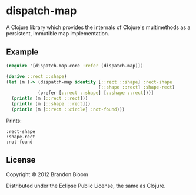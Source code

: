# dispatch-map

A Clojure library which provides the internals of Clojure's multimethods as a persistent, immutible map implementation.

## Example

```clojure
(require '[dispatch-map.core :refer (dispatch-map)])

(derive ::rect ::shape)
(let [m (-> (dispatch-map identity [::rect ::shape] :rect-shape
                                   [::shape ::rect] :shape-rect)
            (prefer [::rect ::shape] [::shape ::rect]))]
  (println (m [::rect ::rect]))
  (println (m [::shape ::rect]))
  (println (m [::rect ::circle] :not-found)))
```

Prints:

```
:rect-shape
:shape-rect
:not-found
```

## License

Copyright © 2012 Brandon Bloom

Distributed under the Eclipse Public License, the same as Clojure.